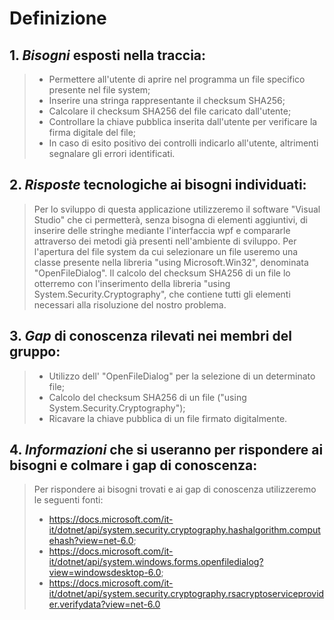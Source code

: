 # Definizione

## 1. *Bisogni* esposti nella traccia:
> - Permettere all'utente di aprire nel programma un file specifico presente nel file system;
> - Inserire una stringa rappresentante il checksum SHA256;
> - Calcolare il checksum SHA256 del file caricato dall'utente;
> - Controllare la chiave pubblica inserita dall'utente per verificare la firma digitale del file;
> - In caso di esito positivo dei controlli indicarlo all'utente, altrimenti segnalare gli errori identificati.

## 2. *Risposte* tecnologiche ai bisogni individuati:
> Per lo sviluppo di questa applicazione utilizzeremo il software "Visual Studio" che ci permetterà, senza bisogna di elementi aggiuntivi, di inserire  delle stringhe mediante l'interfaccia wpf e compararle attraverso dei metodi già presenti nell'ambiente di sviluppo.
> Per l'apertura del file system da cui selezionare un file useremo una classe presente nella libreria "using Microsoft.Win32", denominata          "OpenFileDialog".
> Il calcolo del checksum SHA256 di un file lo otterremo con l'inserimento della libreria "using System.Security.Cryptography", che contiene tutti gli elementi necessari alla risoluzione del nostro problema.
> 


## 3. *Gap* di conoscenza rilevati nei membri del gruppo:
> - Utilizzo dell' "OpenFileDialog" per la selezione di un determinato file;
> - Calcolo del checksum SHA256 di un file ("using System.Security.Cryptography");
> - Ricavare la chiave pubblica di un file firmato digitalmente.


## 4. *Informazioni* che si useranno per rispondere ai bisogni e colmare i gap di conoscenza:
> Per rispondere ai bisogni trovati e ai gap di conoscenza utilizzeremo le seguenti fonti:
> - https://docs.microsoft.com/it-it/dotnet/api/system.security.cryptography.hashalgorithm.computehash?view=net-6.0;
> - https://docs.microsoft.com/it-it/dotnet/api/system.windows.forms.openfiledialog?view=windowsdesktop-6.0;
> - https://docs.microsoft.com/it-it/dotnet/api/system.security.cryptography.rsacryptoserviceprovider.verifydata?view=net-6.0

